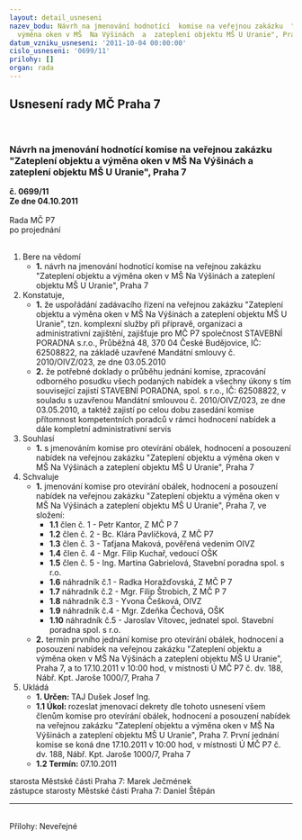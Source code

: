 ```yaml
---
layout: detail_usneseni
nazev_bodu: Návrh na jmenování hodnotící  komise na veřejnou zakázku  "Zateplení objektu  a
  výměna oken v MŠ  Na Výšinách  a  zateplení objektu MŠ U Uranie", Praha 7
datum_vzniku_usneseni: '2011-10-04 00:00:00'
cislo_usneseni: '0699/11'
prilohy: []
organ: rada
---
```

<div id="ucUsn_pList" class="usn">
	<span><h2>Usnesení rady MČ Praha 7 </h2>
<br></span><div class="standBody">
<span><h3>Návrh na jmenování hodnotící  komise na veřejnou zakázku  "Zateplení objektu  a výměna oken v MŠ  Na Výšinách  a  zateplení objektu MŠ U Uranie", Praha 7</h3></span><div class="center">
		<strong>č. 0699/11</strong><br>
	</div>
<div class="center">
		<strong>Ze dne 04.10.2011</strong><br><br>
	</div>Rada MČ P7<br> po projednání<br><br><ol>
<li>Bere na vědomí<ul><li>
<strong>1.</strong> návrh na jmenování hodnotící  komise na veřejnou zakázku  "Zateplení objektu  a výměna oken v MŠ  Na Výšinách  a  zateplení objektu MŠ U Uranie", Praha 7</li></ul>
</li>
<li>Konstatuje,<ul>
<li>
<strong>1.</strong> že uspořádání zadávacího řízení na veřejnou zakázku "Zateplení objektu  a výměna oken v MŠ  Na Výšinách  a  zateplení objektu MŠ U Uranie", tzn. komplexní služby při přípravě, organizaci a administrativní zajištění, zajišťuje pro MČ P7 společnost STAVEBNÍ PORADNA s.r.o., Průběžná 48, 370 04 České Budějovice, IČ: 62508822, na základě uzavřené Mandátní smlouvy č. 2010/OIVZ/023, ze dne 03.05.2010</li>
<li>
<strong>2.</strong> že potřebné doklady o průběhu jednání komise, zpracování odborného posudku všech podaných nabídek a všechny úkony s tím související zajistí STAVEBNÍ PORADNA, spol. s r.o., IČ: 62508822, v souladu s uzavřenou Mandátní smlouvou č. 2010/OIVZ/023, ze dne 03.05.2010, a taktéž zajistí po celou dobu zasedání komise přítomnost kompetentních poradců v rámci hodnocení nabídek a dále kompletní administrativní servis </li>
</ul>
</li>
<li>Souhlasí<ul><li>
<strong>1.</strong> s jmenováním komise pro otevírání obálek, hodnocení a posouzení nabídek na veřejnou zakázku "Zateplení objektu  a výměna oken v MŠ Na Výšinách  a zateplení objektu MŠ U Uranie", Praha 7   </li></ul>
</li>
<li>Schvaluje<ul>
<li>
<strong>1.</strong> jmenování komise pro otevírání obálek, hodnocení a posouzení nabídek na veřejnou zakázku "Zateplení objektu  a výměna oken v MŠ Na Výšinách  a zateplení objektu MŠ U Uranie", Praha 7, ve složení:<ul>
<li>
<strong>1.1</strong> člen č. 1 -  Petr Kantor, Z MČ P 7</li>
<li>
<strong>1.2</strong> člen č. 2 - Bc. Klára Pavlíčková, Z MČ P7 </li>
<li>
<strong>1.3</strong> člen č. 3 - Taťjana Maková, pověřená vedením OIVZ</li>
<li>
<strong>1.4</strong> člen č. 4 - Mgr. Filip Kuchař, vedoucí OŠK</li>
<li>
<strong>1.5</strong> člen č. 5 - Ing. Martina Gabrielová, Stavební poradna spol. s r.o.</li>
<li>
<strong>1.6</strong> náhradník č.1 - Radka Horažďovská, Z MČ P 7 </li>
<li>
<strong>1.7</strong> náhradník č.2 - Mgr. Filip Štrobich, Z MČ P 7</li>
<li>
<strong>1.8</strong> náhradník č.3 - Yvona Češková, OIVZ</li>
<li>
<strong>1.9</strong> náhradník č.4 - Mgr. Zdeňka Čechová, OŠK</li>
<li>
<strong>1.10</strong> náhradník č.5 - Jaroslav Vítovec, jednatel spol. Stavební poradna spol. s r.o.</li>
</ul>
</li>
<li>
<strong>2.</strong> termín prvního jednání komise pro otevírání obálek, hodnocení a posouzení nabídek na veřejnou zakázku "Zateplení objektu  a výměna oken v MŠ Na Výšinách  a zateplení objektu MŠ U Uranie", Praha 7, a to  17.10.2011 v 10:00 hod, v místnosti Ú MČ P7 č. dv. 188, Nábř. Kpt. Jaroše 1000/7, Praha 7</li>
</ul>
</li>
<li>Ukládá<ul>
<li>
<strong>1. Určen: </strong>TAJ Dušek Josef Ing.</li>
<li>
<strong>1.1 Úkol: </strong>rozeslat jmenovací dekrety dle tohoto usnesení všem členům komise pro otevírání obálek, hodnocení a posouzení nabídek na veřejnou zakázku "Zateplení objektu  a výměna oken v MŠ Na Výšinách  a zateplení objektu MŠ U Uranie", Praha 7. První jednání komise se koná dne  17.10.2011 v 10:00 hod, v místnosti Ú MČ P7 č. dv. 188, Nábř. Kpt. Jaroše 1000/7, Praha 7               </li>
<li>
<strong>1.2 Termín: </strong>07.10.2011</li>
</ul>
</li>
</ol>starosta Městské části Praha 7: Marek Ječmének<br>zástupce starosty Městské části Praha 7: Daniel Štěpán <hr>
<br>Přílohy: Neveřejné</div>
</div>